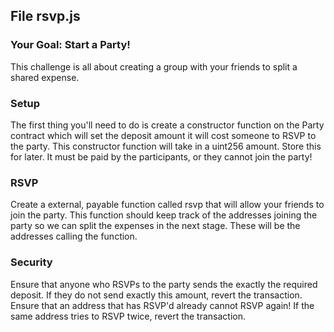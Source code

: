 ## File rsvp.js
 ### Your Goal: Start a Party!
This challenge is all about creating a group with your friends to split a shared expense.

 ### Setup
The first thing you'll need to do is create a constructor function on the Party contract which will set the deposit amount it will cost someone to RSVP to the party. This constructor function will take in a uint256 amount. Store this for later. It must be paid by the participants, or they cannot join the party!
 ### RSVP
Create a external, payable function called rsvp that will allow your friends to join the party. This function should keep track of the addresses joining the party so we can split the expenses in the next stage. These will be the addresses calling the function.
 ### Security
Ensure that anyone who RSVPs to the party sends the exactly the required deposit. If they do not send exactly this amount, revert the transaction.
Ensure that an address that has RSVP'd already cannot RSVP again! If the same address tries to RSVP twice, revert the transaction.
